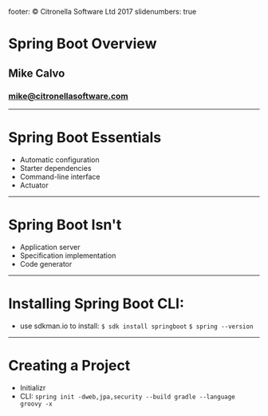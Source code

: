 footer: © Citronella Software Ltd 2017
slidenumbers: true

# Spring Boot Overview
## Mike Calvo
### mike@citronellasoftware.com

---

# Spring Boot Essentials
- Automatic configuration
- Starter dependencies
- Command-line interface
- Actuator

---

# Spring Boot Isn't
- Application server
- Specification implementation
- Code generator

---

# Installing Spring Boot CLI:
- use sdkman.io to install:
`$ sdk install springboot`
`$ spring --version`

---

# Creating a Project
- Initializr
- CLI: `spring init -dweb,jpa,security --build gradle --language groovy -x`
